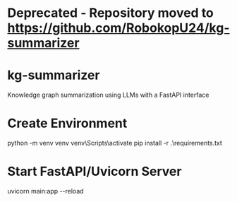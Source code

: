 # Deprecated - Repository moved to https://github.com/RobokopU24/kg-summarizer

# kg-summarizer
Knowledge graph summarization using LLMs with a FastAPI interface

# Create Environment
python -m venv venv
venv\Scripts\activate
pip install -r .\requirements.txt

# Start FastAPI/Uvicorn Server
uvicorn main:app --reload

